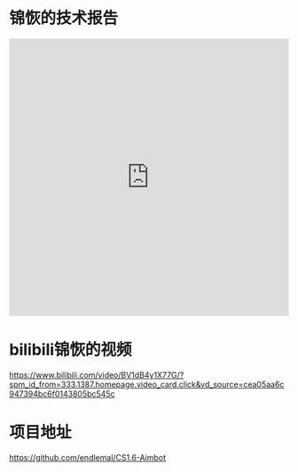 
# 锦恢的技术报告
<iframe src="https://kirigaya.cn/blog/article?seq=22"
width="100%" 
height="500"
frameborder="0"
>
></iframe>

# bilibili锦恢的视频
https://www.bilibili.com/video/BV1dB4y1X77G/?spm_id_from=333.1387.homepage.video_card.click&vd_source=cea05aa6c947394bc6f0143805bc545c

# 项目地址
https://github.com/endlemal/CS1.6-Aimbot